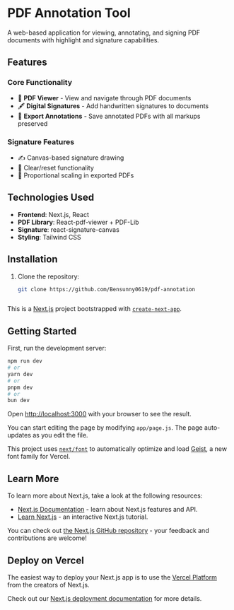 # PDF Annotation Tool

A web-based application for viewing, annotating, and signing PDF documents with highlight and signature capabilities.

## Features

### Core Functionality
- 📄 **PDF Viewer** - View and navigate through PDF documents
- 🖋️ **Digital Signatures** - Add handwritten signatures to documents
- 💾 **Export Annotations** - Save annotated PDFs with all markups preserved

### Signature Features
- ✍️ Canvas-based signature drawing
- 🧹 Clear/reset functionality
- 📏 Proportional scaling in exported PDFs

## Technologies Used
- **Frontend**: Next.js, React
- **PDF Library**: React-pdf-viewer + PDF-Lib
- **Signature**: react-signature-canvas
- **Styling**: Tailwind CSS

## Installation

1. Clone the repository:
   ```bash
   git clone https://github.com/Bensunny0619/pdf-annotation



This is a [Next.js](https://nextjs.org) project bootstrapped with [`create-next-app`](https://github.com/vercel/next.js/tree/canary/packages/create-next-app).

## Getting Started

First, run the development server:

```bash
npm run dev
# or
yarn dev
# or
pnpm dev
# or
bun dev
```

Open [http://localhost:3000](http://localhost:3000) with your browser to see the result.

You can start editing the page by modifying `app/page.js`. The page auto-updates as you edit the file.

This project uses [`next/font`](https://nextjs.org/docs/app/building-your-application/optimizing/fonts) to automatically optimize and load [Geist](https://vercel.com/font), a new font family for Vercel.

## Learn More

To learn more about Next.js, take a look at the following resources:

- [Next.js Documentation](https://nextjs.org/docs) - learn about Next.js features and API.
- [Learn Next.js](https://nextjs.org/learn) - an interactive Next.js tutorial.

You can check out [the Next.js GitHub repository](https://github.com/vercel/next.js) - your feedback and contributions are welcome!

## Deploy on Vercel

The easiest way to deploy your Next.js app is to use the [Vercel Platform](https://vercel.com/new?utm_medium=default-template&filter=next.js&utm_source=create-next-app&utm_campaign=create-next-app-readme) from the creators of Next.js.

Check out our [Next.js deployment documentation](https://nextjs.org/docs/app/building-your-application/deploying) for more details.
